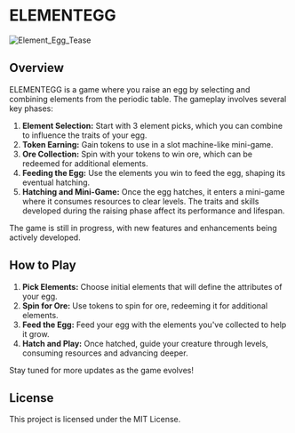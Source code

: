 # ELEMENTEGG

![Element_Egg_Tease](https://github.com/user-attachments/assets/d8f77e32-a34d-4706-9309-41a90410ec09)

## Overview

ELEMENTEGG is a game where you raise an egg by selecting and combining elements from the periodic table. The gameplay involves several key phases:

1. **Element Selection:** Start with 3 element picks, which you can combine to influence the traits of your egg.
2. **Token Earning:** Gain tokens to use in a slot machine-like mini-game.
3. **Ore Collection:** Spin with your tokens to win ore, which can be redeemed for additional elements.
4. **Feeding the Egg:** Use the elements you win to feed the egg, shaping its eventual hatching.
5. **Hatching and Mini-Game:** Once the egg hatches, it enters a mini-game where it consumes resources to clear levels. The traits and skills developed during the raising phase affect its performance and lifespan.

The game is still in progress, with new features and enhancements being actively developed.

## How to Play

1. **Pick Elements:** Choose initial elements that will define the attributes of your egg.
2. **Spin for Ore:** Use tokens to spin for ore, redeeming it for additional elements.
3. **Feed the Egg:** Feed your egg with the elements you've collected to help it grow.
4. **Hatch and Play:** Once hatched, guide your creature through levels, consuming resources and advancing deeper.

Stay tuned for more updates as the game evolves!

## License

This project is licensed under the MIT License.

